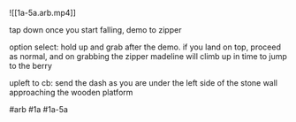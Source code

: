 

![[1a-5a.arb.mp4]]

tap down once you start falling, demo to zipper

option select: hold up and grab after the demo. if you land on top, proceed as normal, and on grabbing the zipper madeline will climb up in time to jump to the berry

upleft to cb: send the dash as you are under the left side of the stone wall approaching the wooden platform

#arb #1a #1a-5a

